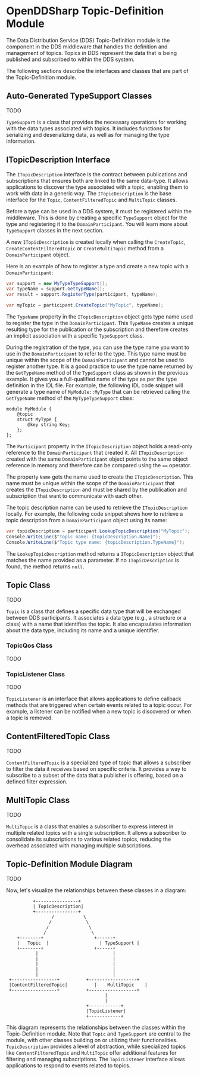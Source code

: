# OpenDDSharp Topic-Definition Module

The Data Distribution Service (DDS) Topic-Definition module is the component in the DDS middleware that handles
the definition and management of topics. Topics in DDS represent the data that is being published and subscribed to
within the DDS system.

The following sections describe the interfaces and classes that are part of the Topic-Definition module.

## Auto-Generated TypeSupport Classes

TODO

`TypeSupport` is a class that provides the necessary operations for working with the data types associated with topics.
It includes functions for serializing and deserializing data, as well as for managing the type information.

## ITopicDescription Interface

The `ITopicDescription` interface is the contract between publications and subscriptions that ensures both are linked
to the same data-type. It allows applications to discover the type associated with a topic, enabling them to work
with data in a generic way. The `ITopicDescription` is the base interface for the `Topic`, `ContentFilteredTopic`
and `MultiTopic` classes.

Before a type can be used in a DDS system, it must be registered within the middleware. This is done by creating
a specific `TypeSupport` object for the type and registering it to the `DomainParticipant`. You will learn more
about `TypeSupport` classes in the next section.

A new `ITopicDescription` is created locally when calling the `CreateTopic`, `CreateContentFilteredTopic` or
`CreateMultiTopic` method from a `DomainParticipant` object.

Here is an example of how to register a type and create a new topic with a `DomainParticipant`:

```csharp
var support = new MyTypeTypeSupport();
var typeName = support.GetTypeName();
var result = support.RegisterType(participant, typeName);

var myTopic = participant.CreateTopic("MyTopic", typeName);
```

The `TypeName` property in the `ITopicDescription` object gets type name used to register the type in the
`DomainParticipant`. This `TypeName` creates a unique resulting type for the publication or the subscription and
therefore creates an implicit association with a specific `TypeSupport` class.

During the registration of the type, you can use the type name you want to use in the `DomainParticipant` to refer to the
type. This type name must be unique within the scope of the `DomainParticipant` and cannot be used to register another
type. It is a good practice to use the type name returned by the `GetTypeName` method of the `TypeSupport` class as
shown in the previous example. It gives you a full-qualified name of the type as per the type definition in the IDL
file. For example, the following IDL code snippet will generate a type name of `MyModule::MyType` that can be retrieved
calling the `GetTypeName` method of the `MyTypeTypeSupport` class:

```
module MyModule {
    @topic
    struct MyType {
        @key string Key; 
    };
};
```

The `Participant` property in the `ITopicDescription` object holds a read-only reference to the `DomainParticipant`
that created it. All `ITopicDescription` created with the same `DomainParticipant` object points to the same object
reference in memory and therefore can be compared using the `==` operator.

The property `Name` gets the name used to create the `ITopicDescription`. This name must be unique within the scope of
the `DomainParticipant` that creates the `ITopicDescription` and must be shared by the publication and subscription
that want to communicate with each other.

The topic description name can be used to retrieve the `ITopicDescription` locally. For example, the following code
snippet shows how to retrieve a topic description from a `DomainParticipant` object using its name:

```csharp
var topicDescription = participant.LookupTopicDescription("MyTopic");
Console.WriteLine($"Topic name: {topicDescription.Name}");
Console.WriteLine($"Topic type name: {topicDescription.TypeName}");
```

The `LookupTopicDescription` method returns a `ITopicDescription` object that matches the name provided as a parameter.
If no `ITopicDescription` is found, the method returns `null`.

## Topic Class

TODO

`Topic` is a class that defines a specific data type that will be exchanged between DDS participants.
It associates a data type (e.g., a structure or a class) with a name that identifies the topic.
It also encapsulates information about the data type, including its name and a unique identifier.

### TopicQos Class

TODO

### TopicListener Class

TODO

`TopicListener` is an interface that allows applications to define callback methods that are triggered when certain
events related to a topic occur. For example, a listener can be notified when a new topic is discovered or when
a topic is removed.

## ContentFilteredTopic Class

TODO

`ContentFilteredTopic` is a specialized type of topic that allows a subscriber to filter the data it receives
based on specific criteria. It provides a way to subscribe to a subset of the data that a publisher is offering,
based on a defined filter expression.

## MultiTopic Class

TODO

`MultiTopic` is a class that enables a subscriber to express interest in multiple related topics with a single
subscription. It allows a subscriber to consolidate its subscriptions to various related topics, reducing the overhead
associated with managing multiple subscriptions.

## Topic-Definition Module Diagram

TODO

Now, let's visualize the relationships between these classes in a diagram:

```
          +----------------+
          | TopicDescription|
          +----------------+
                 /           \
                /             \
               /               \
              /                 \
    +--------+                   +------+
    |   Topic  |                   | TypeSupport |
    +--------+                   +------+
           |                            |
           |                            |
           |                            |
           |                            |
           |                            |
 +-----------------+          +------------------+
 |ContentFilteredTopic|          |    MultiTopic    |
 +-----------------+          +------------------+
                                     |
                                     |
                              +------------+
                              |TopicListener|
                              +------------+
```

This diagram represents the relationships between the classes within the Topic-Definition module.
Note that `Topic` and `TypeSupport` are central to the module, with other classes building on or utilizing their
functionalities. `TopicDescription` provides a level of abstraction, while specialized topics like
`ContentFilteredTopic` and `MultiTopic` offer additional features for filtering and managing subscriptions.
The `TopicListener` interface allows applications to respond to events related to topics.